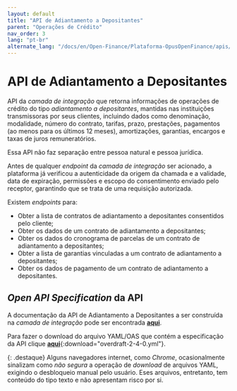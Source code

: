 ```yaml
---
layout: default
title: "API de Adiantamento a Depositantes"
parent: "Operações de Crédito"
nav_order: 3
lang: "pt-br"
alternate_lang: "/docs/en/Open-Finance/Plataforma-OpusOpenFinance/apis/Adiantamento"
---
```


# API de Adiantamento a Depositantes

API da *camada de integração* que retorna informações de operações de crédito do tipo *adiantamento a depositantes*, mantidas nas instituições transmissoras por seus clientes, incluindo dados como denominação, modalidade, número do contrato, tarifas, prazo, prestações, pagamentos (ao menos para os últimos 12 meses), amortizações, garantias, encargos e taxas de juros remuneratórios.

Essa API não faz separação entre pessoa natural e pessoa jurídica.

Antes de qualquer *endpoint* da *camada de integração* ser acionado, a plataforma já verificou a autenticidade da origem da chamada e a validade, data de expiração, permissões e escopo do consentimento enviado pelo receptor, garantindo que se trata de uma requisição autorizada.

Existem *endpoints* para:

- Obter a lista de contratos de adiantamento a depositantes consentidos pelo cliente;
- Obter os dados de um contrato de adiantamento a depositantes;
- Obter os dados do cronograma de parcelas de um contrato de adiantamento a depositantes;
- Obter a lista de garantias vinculadas a um contrato de adiantamento a depositantes;
- Obter os dados de pagamento de um contrato de adiantamento a depositantes.

## *Open API Specification* da API

A documentação da API de Adiantamento a Depositantes a ser construída na *camada de integração* pode ser encontrada [**aqui**][API-Adiantamento].

Para fazer o download do arquivo YAML/OAS que contém a especificação da API clique [**aqui**](overdraft-2-4-0.yml){:download="overdraft-2-4-0.yml"}.

{: .destaque}
Alguns navegadores internet, como *Chrome*, ocasionalmente sinalizam como *não segura* a operação de *download* de arquivos YAML, exigindo o desbloqueio manual pelo usuário. Eses arquivos, entretanto, tem conteúdo do tipo texto e não apresentam risco por si.

[API-Adiantamento]: ../../../../swagger-ui/index.html?api=Adiantamento

